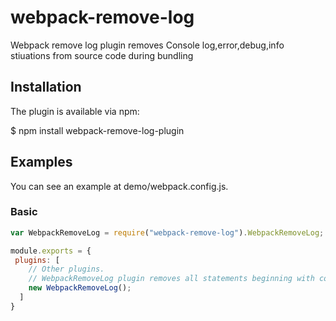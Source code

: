 
# webpack-remove-log
Webpack remove log plugin  removes Console log,error,debug,info stiuations from source code during bundling
## Installation
The plugin is available via npm:

$ npm install webpack-remove-log-plugin

## Examples

You can see an example at demo/webpack.config.js.

### Basic

```js
var WebpackRemoveLog = require("webpack-remove-log").WebpackRemoveLog;

module.exports = {
 plugins: [
    // Other plugins.
    // WebpackRemoveLog plugin removes all statements beginning with console.
    new WebpackRemoveLog();
  ]
}
```
